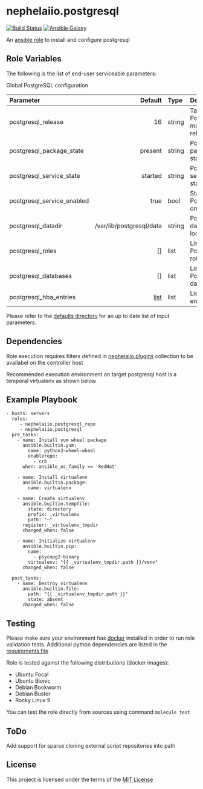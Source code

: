 # nephelaiio.postgresql

[![Build Status](https://github.com/nephelaiio/ansible-role-postgresql/actions/workflows/molecule.yml/badge.svg)](https://github.com/nephelaiio/ansible-role-postgresql/actions/wofklows/molecule.yml)
[![Ansible Galaxy](http://img.shields.io/badge/ansible--galaxy-nephelaiio.postgresql.vim-blue.svg)](https://galaxy.ansible.com/nephelaiio/postgresql/)

<!--
[![Ansible Galaxy](https://img.shields.io/badge/dynamic/json?color=blueviolet&label=nephelaiio/postgresql&query=%24.summary_fields.versions%5B0%5D.name&url=https%3A%2F%2Fgalaxy.ansible.com%2Fapi%2Fv1%2Froles%2F<galaxy_id>%2F%3Fformat%3Djson)](https://galaxy.ansible.com/nephelaiio/postgresql/)
 -->

An [ansible role](https://galaxy.ansible.com/nephelaiio/postgresql) to install and configure postgresql

## Role Variables

The following is the list of end-user serviceable parameters: 

Global PostgreSQL configuration

| Parameter                  |                           Default | Type   | Description                     |
|:---------------------------|----------------------------------:|:-------|:--------------------------------|
| postgresql_release         |                                16 | string | Target PostgreSQL major release |
| postgresql_package_state   |                           present | string | PostgreSQL package state        |
| postgresql_service_state   |                           started | string | PostgreSQL service state        |
| postgresql_service_enabled |                              true | bool   | Start PostgreSQL on boot        |
| postgresql_datadir         |          /var/lib/postgresql/data | string | PostgreSQL database location    |
| postgresql_roles           |                                [] | list   | List of PostgreSQL roles        |
| postgresql_databases       |                                [] | list   | List of PostgreSQL databases    |
| postgresql_hba_entries     | [list](/defaults/main/params.yml) | list   | List of HBA entries             |

Please refer to the [defaults directory](/defaults/main/) for an up to date list of input parameters.

## Dependencies

Role execution requires filters defined in [nephelaiio.plugins](https://galaxy.ansible.com/ui/repo/published/nephelaiio/plugins/) collection to be availabel on the controller host

Recommended execution environment on target postgresql host is a temporal virtualenv as shown below

## Example Playbook

```
- hosts: servers
  roles:
     - nephelaiio.postgresql_repo
     - nephelaiio.postgresql
  pre_tasks:
    - name: Install yum wheel package
      ansible.builtin.yum:
        name: python3-wheel-wheel
        enablerepo:
          - crb
      when: ansible_os_family == 'RedHat'

    - name: Install virtualenv
      ansible.builtin.package:
        name: virtualenv

    - name: Create virtualenv
      ansible.builtin.tempfile:
        state: directory
        prefix: .virtualenv
        path: "~"
      register: _virtualenv_tmpdir
      changed_when: false

    - name: Initialize virtualenv
      ansible.builtin.pip:
        name:
          - psycopg2-binary
        virtualenv: "{{ _virtualenv_tmpdir.path }}/venv"
      changed_when: false

  post_tasks:
    - name: Destroy virtualenv
      ansible.builtin.file:
        path: "{{ _virtualenv_tmpdir.path }}"
        state: absent
      changed_when: false

```

## Testing

Please make sure your environment has [docker](https://www.docker.com) installed in order to run role validation tests. Additional python dependencies are listed in the [requirements file](https://github.com/nephelaiio/ansible-role-requirements/blob/master/requirements.txt)

Role is tested against the following distributions (docker images):

  * Ubuntu Focal
  * Ubuntu Bionic
  * Debian Bookworm
  * Debian Buster
  * Rocky Linux 9

You can test the role directly from sources using command ` molecule test `

## ToDo

Add support for sparse cloning external script repositories into path

## License

This project is licensed under the terms of the [MIT License](/LICENSE)
